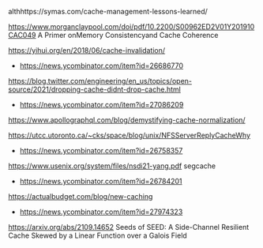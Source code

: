 althhttps://symas.com/cache-management-lessons-learned/

https://www.morganclaypool.com/doi/pdf/10.2200/S00962ED2V01Y201910CAC049 A Primer onMemory Consistencyand Cache Coherence

https://yihui.org/en/2018/06/cache-invalidation/
* https://news.ycombinator.com/item?id=26686770

https://blog.twitter.com/engineering/en_us/topics/open-source/2021/dropping-cache-didnt-drop-cache.html
* https://news.ycombinator.com/item?id=27086209

https://www.apollographql.com/blog/demystifying-cache-normalization/

https://utcc.utoronto.ca/~cks/space/blog/unix/NFSServerReplyCacheWhy
* https://news.ycombinator.com/item?id=26758357

https://www.usenix.org/system/files/nsdi21-yang.pdf segcache
* https://news.ycombinator.com/item?id=26784201

https://actualbudget.com/blog/new-caching
* https://news.ycombinator.com/item?id=27974323

https://arxiv.org/abs/2109.14652 Seeds of SEED: A Side-Channel Resilient Cache Skewed by a Linear Function over a Galois Field